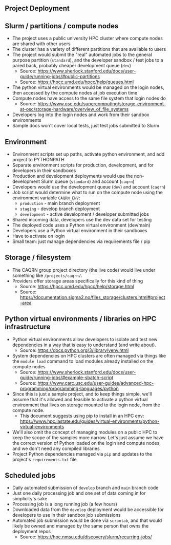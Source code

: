 Project Deployment
---

## Slurm / partitions / compute nodes

- The project uses a public university HPC cluster where compute nodes are shared with other users
- The cluster has a variety of different partitions that are available to users
- The project would submit the "real" automated jobs to the general purpose partition (`standard`), and the developer sandbox / test jobs to a pared back, probably cheaper development queue (`dev`)
  - Source: https://www.sherlock.stanford.edu/docs/user-guide/running-jobs/#public-partitions
  - Source: https://hpcc.umd.edu/hpcc/help/queues.html
- The python virtual environments would be managed on the login nodes, then accessed by the compute nodes at job execution time
- Compute nodes have access to the same file system that login nodes do
  - Source: https://www.osc.edu/supercomputing/storage-environment-at-osc/storage-hardware/overview_of_file_systems
- Developers log into the login nodes and work from their sandbox environments
- Sample docs won't cover local tests, just test jobs submitted to Slurm

## Environment

- Environment scripts set up paths, activate python environment, and add project to PYTHONPATH
- Separate environment scripts for production, development, and for developers in their sandboxes
- Production and development deployments would use the non-development Slurm queue (`standard`) and account (`caqrn`)
- Developers would use the development queue (`dev`) and account (`caqrn`)
- Job script would determine what to run on the compute node using the environment variable `CAQRN_ENV`:
  - `production` - main branch deployment
  - `staging` - develop branch deployment
  - `development` - active development / developer submitted jobs
- Shared incoming data, developers use the dev data set for testing
- The deployed code uses a Python virtual environment (dev/main)
- Developers use a Python virtual environment in their sandboxes
- Have to activate on login
- Small team: just manage dependencies via requirements file / pip

## Storage / filesystem

- The CAQRN group project directory (the live code) would live under something like `/projects/caqrn/`.
- Providers offer storage areas specifically for this kind of thing
  - Source: https://hpcc.umd.edu/hpcc/help/storage.html
  - Source: https://documentation.sigma2.no/files_storage/clusters.html#project-area

## Python virtual environments / libraries on HPC infrastructure

- Python virtual environments allow developers to isolate and test new dependencies in a way that is easy to understand (and write about).
  - Source: https://docs.python.org/3/library/venv.html
- System dependencies on HPC clusters are often managed via things like the `module load` command to load modules already installed on the compute nodes 
  - Source: https://www.sherlock.stanford.edu/docs/user-guide/running-jobs/#example-sbatch-script
  - Source: https://www.carc.usc.edu/user-guides/advanced-hpc-programming/programming-languages/python
- Since this is just a sample project, and to keep things simple, we'll assume that it's allowed and feasible to activate a python virtual environment that lives on storage mounted to the login node, from the compute node.
  - This document suggests using pip to install in an HPC env: https://www.hpc.iastate.edu/guides/virtual-environments/python-virtual-environments
- We'll also omit the concept of managing modules on a public HPC to keep the scope of the samples more narrow.  Let's just assume we have the correct version of Python loaded on the login and compute nodes, and we don't need any compiled libraries
- Project Python dependencies managed via `pip` and updates to the project's `requirements.txt` file

## Scheduled jobs

- Daily automated submission of `develop` branch and `main` branch code
- Just one daily processing job and one set of data coming in for simplicity's sake
- Processing job is a long running job (a few hours)
- Downloaded data from the `develop` deployment would be accessible for developers to use in their sandbox job submissions
- Automated job submission would be done via `scrontab`, and that would likely be owned and managed by the same person that owns the deployment repos
  - Source: https://hpc.nmsu.edu/discovery/slurm/recurring-jobs/
